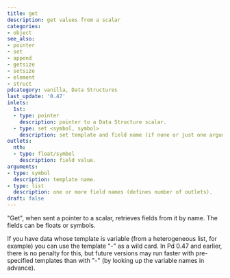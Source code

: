 ```yaml
---
title: get
description: get values from a scalar
categories:
- object
see_also: 
- pointer
- set
- append
- getsize
- setsize
- element
- struct
pdcategory: vanilla, Data Structures
last_update: '0.47'
inlets:
  1st:
  - type: pointer
    description: pointer to a Data Structure scalar.
  - type: set <symbol, symbol>
    description: set template and field name (if none or just one argument is given).
outlets:
  nth:
  - type: float/symbol
    description: field value. 
arguments:
- type: symbol
  description: template name.
- type: list
  description: one or more field names (defines number of outlets).
draft: false
---
```

"Get", when sent a pointer to a scalar, retrieves fields from it by name. The fields can be floats or symbols.

If you have data whose template is variable (from a heterogeneous list, for example) you can use the template "-" as a wild card. In Pd 0.47 and earlier, there is no penalty for this, but future versions may run faster with pre-specified templates than with "-" (by looking up the variable names in advance).
